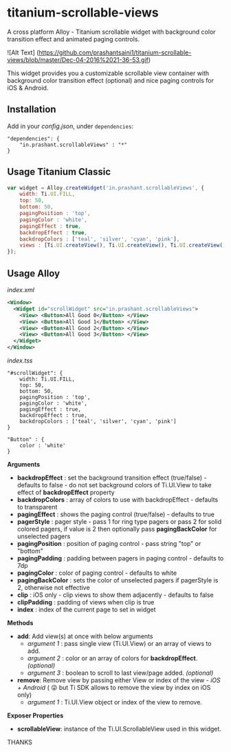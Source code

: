 # titanium-scrollable-views
A cross platform Alloy - Titanium scrollable widget with background color transition effect and animated paging controls.

![Alt Text] (https://github.com/prashantsaini1/titanium-scrollable-views/blob/master/Dec-04-2016%2021-36-53.gif)

This widget provides you a customizable scrollable view container with background color transition effect (optional) and nice paging controls for iOS & Android.

## Installation

Add in your *config.json*, under `dependencies`:

```
"dependencies": {
    "in.prashant.scrollableViews" : "*"
}
```

## Usage Titanium Classic
```javascript
var widget = Alloy.createWidget('in.prashant.scrollableViews', {
	width: Ti.UI.FILL,
	top: 50,
	bottom: 50,
	pagingPosition : 'top',
	pagingColor : 'white',
	pagingEffect : true,
	backdropEffect : true,
	backdropColors : ['teal', 'silver', 'cyan', 'pink'],
	views : [Ti.UI.createView(), Ti.UI.createView(), Ti.UI.createView(), Ti.UI.createView()]
});
```

## Usage Alloy
*index.xml*
```xml
<Window>
  <Widget id="scrollWidget" src="in.prashant.scrollableViews">
    <View> <Button>All Good 0</Button> </View>
    <View> <Button>All Good 1</Button> </View>
    <View> <Button>All Good 2</Button> </View>
    <View> <Button>All Good 3</Button> </View>
  </Widget>
</Window>
```

*index.tss*
```tss
"#scrollWidget": {	
	width: Ti.UI.FILL,
	top: 50,
	bottom: 50,
	pagingPosition : 'top',
	pagingColor : 'white',
	pagingEffect : true,
	backdropEffect : true,
	backdropColors : ['teal', 'silver', 'cyan', 'pink']
}

"Button" : {
	color : 'white'
}
```

<b>Arguments</b>
* **backdropEffect**  : set the background transition effect (true/false) - defaults to false - do not set background colors of Ti.UI.View to take effect of __backdropEffect__ property
* **backdropColors**  : array of colors to use with backdropEffect - defaults to transparent
* **pagingEffect**    : shows the paging control (true/false) - defaults to true
* **pagerStyle**      : pager style - pass 1 for ring type pagers or pass 2 for solid colored pagers, if value is 2 then optionally pass **pagingBackColor** for unselected pagers
* **pagingPosition**  : position of paging control - pass string "top" or "bottom"
* **pagingPadding**   : padding between pagers in paging control - defaults to 7dp
* **pagingColor**     : color of paging control - defaults to white
* **pagingBackColor** : sets the color of unselected pagers if pagerStyle is 2, otherwise not effective
* **clip**            : iOS only - clip views to show them adjacently - defaults to false
* **clipPadding**     : padding of views when clip is true
* **index**           : index of the current page to set in widget

<b>Methods</b>
* **add**: Add view(s) at once with below arguments
  * *argument 1* : pass single view (Ti.UI.View) or an array of views to add.
  * *argument 2* :  color or an array of colors for **backdropEffect**. _(optional)_
  * *argument 3* : boolean to scroll to last view/page added. _(optional)_
* **remove**: Remove view by passing either View or index of the view - *iOS + Android* ( :stuck_out_tongue_winking_eye: but Ti SDK allows to remove the view by index on iOS only)
  * *argument 1* : Ti.UI.View object or index of the view to remove.

<b>Exposer Properties</b>
* **scrollableView**: instance of the Ti.UI.ScrollableView used in this widget.
  

THANKS
